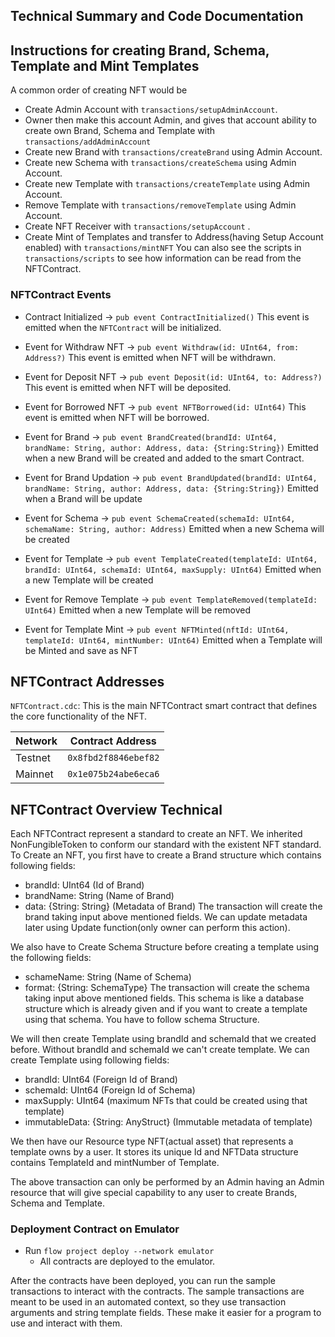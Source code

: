 ## Technical Summary and Code Documentation

## Instructions for creating Brand, Schema, Template and Mint Templates

A common order of creating NFT would be

- Create Admin Account with `transactions/setupAdminAccount`.
- Owner then make this account Admin, and gives that account ability to create own Brand, Schema and Template with `transactions/addAdminAccount`
- Create new Brand with `transactions/createBrand` using Admin Account.
- Create new Schema with `transactions/createSchema` using Admin Account.
- Create new Template with `transactions/createTemplate` using Admin Account.
- Remove Template with `transactions/removeTemplate` using Admin Account.
- Create NFT Receiver with `transactions/setupAccount` .
- Create Mint of Templates and transfer to Address(having Setup Account enabled) with `transactions/mintNFT`
  You can also see the scripts in `transactions/scripts` to see how information
  can be read from the NFTContract.

### NFTContract Events

- Contract Initialized ->
  `pub event ContractInitialized()`
  This event is emitted when the `NFTContract` will be initialized.

- Event for Withdraw NFT ->
  `pub event Withdraw(id: UInt64, from: Address?)`
  This event is emitted when NFT will be withdrawn.

- Event for Deposit NFT ->
  `pub event Deposit(id: UInt64, to: Address?)`
  This event is emitted when NFT will be deposited.

- Event for Borrowed NFT ->
  `pub event NFTBorrowed(id: UInt64)`
  This event is emitted when NFT will be borrowed.

- Event for Brand ->
  `pub event BrandCreated(brandId: UInt64, brandName: String, author: Address, data: {String:String})`
  Emitted when a new Brand will be created and added to the smart Contract.

- Event for Brand Updation ->
  `pub event BrandUpdated(brandId: UInt64, brandName: String, author: Address, data: {String:String})`
  Emitted when a Brand will be update

- Event for Schema ->
  `pub event SchemaCreated(schemaId: UInt64, schemaName: String, author: Address)`
  Emitted when a new Schema will be created

- Event for Template ->
  `pub event TemplateCreated(templateId: UInt64, brandId: UInt64, schemaId: UInt64, maxSupply: UInt64)`
  Emitted when a new Template will be created

- Event for Remove Template ->
  `pub event TemplateRemoved(templateId: UInt64)`
  Emitted when a new Template will be removed

- Event for Template Mint ->
  `pub event NFTMinted(nftId: UInt64, templateId: UInt64, mintNumber: UInt64)`
  Emitted when a Template will be Minted and save as NFT

## NFTContract Addresses

`NFTContract.cdc`: This is the main NFTContract smart contract that defines
the core functionality of the NFT.

| Network | Contract Address     |
| ------- | -------------------- |
| Testnet | `0x8fbd2f8846ebef82` |
| Mainnet | `0x1e075b24abe6eca6` |

## NFTContract Overview Technical

Each NFTContract represent a standard to create an NFT. We inherited NonFungibleToken to conform our standard with the existent NFT standard.
To Create an NFT, you first have to create a Brand structure which contains following fields:

- brandId: UInt64 (Id of Brand)
- brandName: String (Name of Brand)
- data: {String: String} (Metadata of Brand)
  The transaction will create the brand taking input above mentioned fields. We can update metadata later using Update function(only owner can perform this action).

We also have to Create Schema Structure before creating a template using the following fields:

- schameName: String (Name of Schema)
- format: {String: SchemaType}
  The transaction will create the schema taking input above mentioned fields. This schema is like a database structure which is already given and if you want to create a template using that schema. You have to follow schema Structure.

We will then create Template using brandId and schemaId that we created before. Without brandId and schemaId we can't create template. We can create Template using following fields:

- brandId: UInt64 (Foreign Id of Brand)
- schemaId: UInt64 (Foreign Id of Schema)
- maxSupply: UInt64 (maximum NFTs that could be created using that template)
- immutableData: {String: AnyStruct} (Immutable metadata of template)

We then have our Resource type NFT(actual asset) that represents a template owns by a user. It stores its unique Id and NFTData structure contains TemplateId and mintNumber of Template.

The above transaction can only be performed by an Admin having an Admin resource that will give special capability to any user to create Brands, Schema and Template.

### Deployment Contract on Emulator

- Run `flow project deploy --network emulator`
  - All contracts are deployed to the emulator.

After the contracts have been deployed, you can run the sample transactions
to interact with the contracts. The sample transactions are meant to be used
in an automated context, so they use transaction arguments and string template
fields. These make it easier for a program to use and interact with them.
